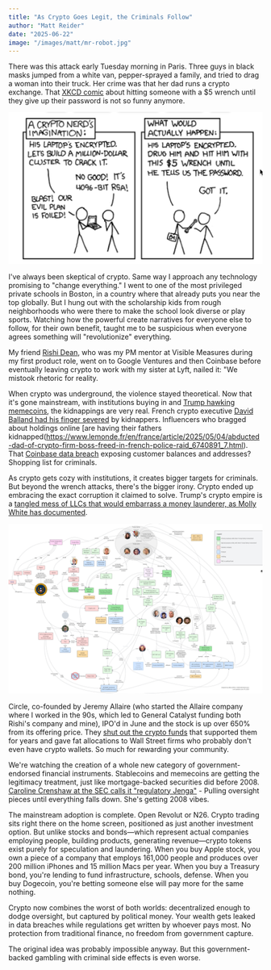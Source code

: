 ```yaml
---
title: "As Crypto Goes Legit, the Criminals Follow"
author: "Matt Reider"
date: "2025-06-22"
image: "/images/matt/mr-robot.jpg"
---
```


There was this attack early Tuesday morning in Paris. Three guys in black masks jumped from a white van, pepper-sprayed a family, and tried to drag a woman into their truck. Her crime was that her dad runs a crypto exchange. That [XKCD comic](https://xkcd.com/538/) about hitting someone with a $5 wrench until they give up their password is not so funny anymore.

![wrench attach](/images/matt/xkcd-sec.png)

I've always been skeptical of crypto. Same way I approach any technology promising to "change everything." I went to one of the most privileged private schools in Boston, in a country where that already puts you near the top globally. But I hung out with the scholarship kids from rough neighborhoods who were there to make the school look diverse or play sports. Watching how the powerful create narratives for everyone else to follow, for their own benefit, taught me to be suspicious when everyone agrees something will "revolutionize" everything.

My friend [Rishi Dean](https://rishidean.com/2025/04/19/tough-love-letter-to-the-crypto-industry/), who was my PM mentor at Visible Measures during my first product role, went on to Google Ventures and then Coinbase before eventually leaving crypto to work with my sister at Lyft, nailed it: "We mistook rhetoric for reality.

When crypto was underground, the violence stayed theoretical. Now that it's gone mainstream, with institutions buying in and [Trump hawking memecoins](https://www.theguardian.com/us-news/2025/may/25/trump-crypto-corruption-ethics), the kidnappings are very real. French crypto executive [David Balland had his finger severed](https://www.reuters.com/world/europe/kidnapped-co-founder-french-crypto-firm-ledger-had-his-hand-mutilated-2025-01-24/) by kidnappers. Influencers who bragged about holdings online [are having their fathers kidnapped(https://www.lemonde.fr/en/france/article/2025/05/04/abducted-dad-of-crypto-firm-boss-freed-in-french-police-raid_6740891_7.html). That [Coinbase data breach](https://www.reuters.com/sustainability/boards-policy-regulation/coinbase-breach-linked-customer-data-leak-india-sources-say-2025-06-02/) exposing customer balances and addresses? Shopping list for criminals. 

As crypto gets cozy with institutions, it creates bigger targets for criminals. But beyond the wrench attacks, there's the bigger irony. Crypto ended up embracing the exact corruption it claimed to solve. Trump's crypto empire is a [tangled mess of LLCs that would embarrass a money launderer, as Molly White has documented](https://www.citationneeded.news/issue-85/).

![tangled mess](/images/matt/trump-family-crypto-projects.png)

Circle, co-founded by Jeremy Allaire (who started the Allaire company where I worked in the 90s, which led to General Catalyst funding both Rishi's company and mine), IPO'd in June and the stock is up over 650% from its offering price. They [shut out the crypto funds](https://www.ar.ca/blog/circle-ipo-is-the-antithesis-of-crypto-ethos) that supported them for years and gave fat allocations to Wall Street firms who probably don't even have crypto wallets. So much for rewarding your community.

We're watching the creation of a whole new category of government-endorsed financial instruments. Stablecoins and memecoins are getting the legitimacy treatment, just like mortgage-backed securities did before 2008. [Caroline Crenshaw at the SEC calls it "regulatory Jenga"](https://www.sec.gov/newsroom/speeches-statements/crenshaw-remarks-sec-speaks-051925) - Pulling oversight pieces until everything falls down. She's getting 2008 vibes.

The mainstream adoption is complete. Open Revolut or N26. Crypto trading sits right there on the home screen, positioned as just another investment option. But unlike stocks and bonds—which represent actual companies employing people, building products, generating revenue—crypto tokens exist purely for speculation and laundering. When you buy Apple stock, you own a piece of a company that employs 161,000 people and produces over 200 million iPhones and 15 million Macs per year. When you buy a Treasury bond, you're lending to fund infrastructure, schools, defense. When you buy Dogecoin, you're betting someone else will pay more for the same nothing.

Crypto now combines the worst of both worlds: decentralized enough to dodge oversight, but captured by political money. Your wealth gets leaked in data breaches while regulations get written by whoever pays most. No protection from traditional finance, no freedom from government capture.

The original idea was probably impossible anyway. But this government-backed gambling with criminal side effects is even worse.